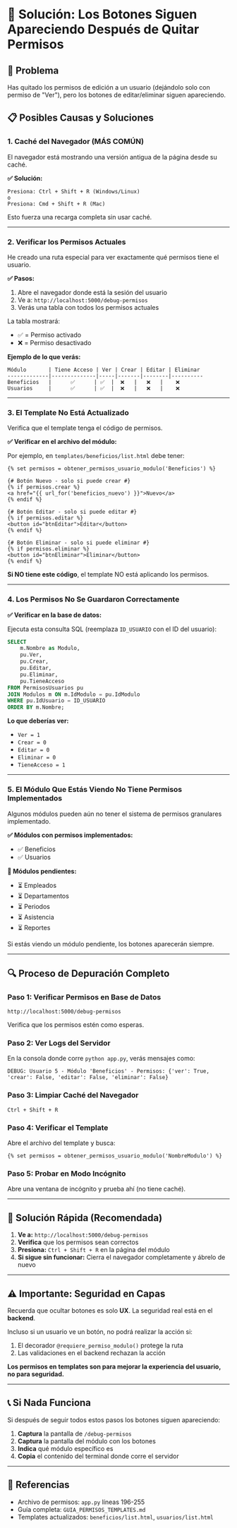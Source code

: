 # 🔧 Solución: Los Botones Siguen Apareciendo Después de Quitar Permisos

## 🚨 Problema
Has quitado los permisos de edición a un usuario (dejándolo solo con permiso de "Ver"), pero los botones de editar/eliminar siguen apareciendo.

## 📋 Posibles Causas y Soluciones

### **1. Caché del Navegador (MÁS COMÚN)**

El navegador está mostrando una versión antigua de la página desde su caché.

**✅ Solución:**
```
Presiona: Ctrl + Shift + R (Windows/Linux)
o
Presiona: Cmd + Shift + R (Mac)
```

Esto fuerza una recarga completa sin usar caché.

---

### **2. Verificar los Permisos Actuales**

He creado una ruta especial para ver exactamente qué permisos tiene el usuario.

**✅ Pasos:**
1. Abre el navegador donde está la sesión del usuario
2. Ve a: `http://localhost:5000/debug-permisos`
3. Verás una tabla con todos los permisos actuales

La tabla mostrará:
- ✅ = Permiso activado
- ❌ = Permiso desactivado

**Ejemplo de lo que verás:**
```
Módulo       | Tiene Acceso | Ver | Crear | Editar | Eliminar
-------------|--------------|-----|-------|--------|----------
Beneficios   |      ✅      | ✅  |  ❌   |   ❌   |    ❌
Usuarios     |      ✅      | ✅  |  ❌   |   ❌   |    ❌
```

---

### **3. El Template No Está Actualizado**

Verifica que el template tenga el código de permisos.

**✅ Verificar en el archivo del módulo:**

Por ejemplo, en `templates/beneficios/list.html` debe tener:

```jinja2
{% set permisos = obtener_permisos_usuario_modulo('Beneficios') %}

{# Botón Nuevo - solo si puede crear #}
{% if permisos.crear %}
<a href="{{ url_for('beneficios_nuevo') }}">Nuevo</a>
{% endif %}

{# Botón Editar - solo si puede editar #}
{% if permisos.editar %}
<button id="btnEditar">Editar</button>
{% endif %}

{# Botón Eliminar - solo si puede eliminar #}
{% if permisos.eliminar %}
<button id="btnEliminar">Eliminar</button>
{% endif %}
```

**Si NO tiene este código**, el template NO está aplicando los permisos.

---

### **4. Los Permisos No Se Guardaron Correctamente**

**✅ Verificar en la base de datos:**

Ejecuta esta consulta SQL (reemplaza `ID_USUARIO` con el ID del usuario):

```sql
SELECT 
    m.Nombre as Modulo,
    pu.Ver,
    pu.Crear,
    pu.Editar,
    pu.Eliminar,
    pu.TieneAcceso
FROM PermisosUsuarios pu
JOIN Modulos m ON m.IdModulo = pu.IdModulo
WHERE pu.IdUsuario = ID_USUARIO
ORDER BY m.Nombre;
```

**Lo que deberías ver:**
- `Ver = 1`
- `Crear = 0`
- `Editar = 0`
- `Eliminar = 0`
- `TieneAcceso = 1`

---

### **5. El Módulo Que Estás Viendo No Tiene Permisos Implementados**

Algunos módulos pueden aún no tener el sistema de permisos granulares implementado.

**✅ Módulos con permisos implementados:**
- ✅ Beneficios
- ✅ Usuarios

**📝 Módulos pendientes:**
- ⏳ Empleados
- ⏳ Departamentos
- ⏳ Periodos
- ⏳ Asistencia
- ⏳ Reportes

Si estás viendo un módulo pendiente, los botones aparecerán siempre.

---

## 🔍 Proceso de Depuración Completo

### **Paso 1: Verificar Permisos en Base de Datos**
```
http://localhost:5000/debug-permisos
```
Verifica que los permisos estén como esperas.

### **Paso 2: Ver Logs del Servidor**
En la consola donde corre `python app.py`, verás mensajes como:
```
DEBUG: Usuario 5 - Módulo 'Beneficios' - Permisos: {'ver': True, 'crear': False, 'editar': False, 'eliminar': False}
```

### **Paso 3: Limpiar Caché del Navegador**
```
Ctrl + Shift + R
```

### **Paso 4: Verificar el Template**
Abre el archivo del template y busca:
```jinja2
{% set permisos = obtener_permisos_usuario_modulo('NombreModulo') %}
```

### **Paso 5: Probar en Modo Incógnito**
Abre una ventana de incógnito y prueba ahí (no tiene caché).

---

## 🎯 Solución Rápida (Recomendada)

1. **Ve a:** `http://localhost:5000/debug-permisos`
2. **Verifica** que los permisos sean correctos
3. **Presiona:** `Ctrl + Shift + R` en la página del módulo
4. **Si sigue sin funcionar:** Cierra el navegador completamente y ábrelo de nuevo

---

## ⚠️ Importante: Seguridad en Capas

Recuerda que ocultar botones es solo **UX**. La seguridad real está en el **backend**.

Incluso si un usuario ve un botón, no podrá realizar la acción si:
1. El decorador `@requiere_permiso_modulo()` protege la ruta
2. Las validaciones en el backend rechazan la acción

**Los permisos en templates son para mejorar la experiencia del usuario, no para seguridad.**

---

## 📞 Si Nada Funciona

Si después de seguir todos estos pasos los botones siguen apareciendo:

1. **Captura** la pantalla de `/debug-permisos`
2. **Captura** la pantalla del módulo con los botones
3. **Indica** qué módulo específico es
4. **Copia** el contenido del terminal donde corre el servidor

---

## 🔗 Referencias

- Archivo de permisos: `app.py` líneas 196-255
- Guía completa: `GUIA_PERMISOS_TEMPLATES.md`
- Templates actualizados: `beneficios/list.html`, `usuarios/list.html`
